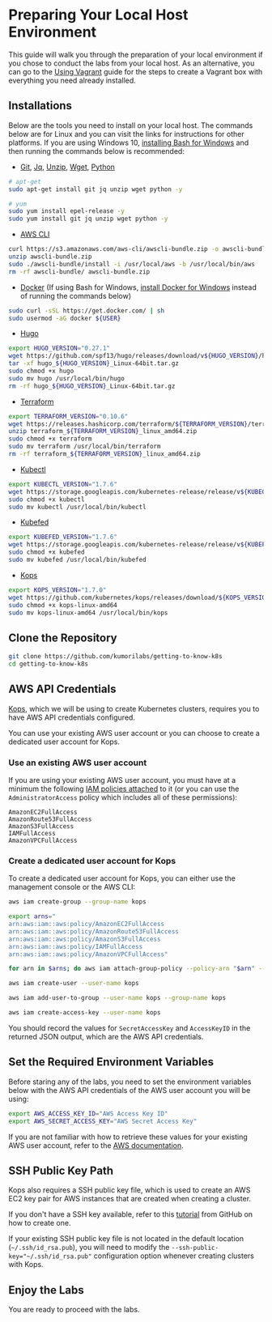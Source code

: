 # Preparing Your Local Host Environment

This guide will walk you through the preparation of your local environment if you chose to conduct the labs from your local host. As an alternative, you can go to the [Using Vagrant](/docs/using-vagrant.md) guide for the steps to create a Vagrant box with everything you need already installed.


## Installations

Below are the tools you need to install on your local host. The commands below are for Linux and you can visit the links for instructions for other platforms. If you are using Windows 10, [installing Bash for Windows](https://msdn.microsoft.com/en-us/commandline/wsl/install_guide) and then running the commands below is recommended:

* [Git](https://git-scm.com/book/en/v2/Getting-Started-Installing-Git), [Jq](https://stedolan.github.io/jq/download/), [Unzip](http://www.brocade.com/content/html/en/software-installation-guide/SDN-Controller-2.1.0-Software-Installation/GUID-0E81C58A-6F32-4862-9B0C-84F2DC8BA238.html), [Wget](https://www.gnu.org/software/wget/), [Python](https://www.python.org/downloads/)

```bash
# apt-get
sudo apt-get install git jq unzip wget python -y

# yum
sudo yum install epel-release -y
sudo yum install git jq unzip wget python -y
```

* [AWS CLI](http://docs.aws.amazon.com/cli/latest/userguide/installing.html)

```bash
curl https://s3.amazonaws.com/aws-cli/awscli-bundle.zip -o awscli-bundle.zip
unzip awscli-bundle.zip
sudo ./awscli-bundle/install -i /usr/local/aws -b /usr/local/bin/aws
rm -rf awscli-bundle/ awscli-bundle.zip
```

* [Docker](https://docs.docker.com/engine/installation/) (If using Bash for Windows, [install Docker for Windows](https://www.docker.com/docker-windows) instead of running the commands below)

```bash
sudo curl -sSL https://get.docker.com/ | sh
sudo usermod -aG docker ${USER}
```

* [Hugo](https://gohugo.io/overview/installing/)

```bash
export HUGO_VERSION="0.27.1"
wget https://github.com/spf13/hugo/releases/download/v${HUGO_VERSION}/hugo_${HUGO_VERSION}_Linux-64bit.tar.gz
tar -xf hugo_${HUGO_VERSION}_Linux-64bit.tar.gz
sudo chmod +x hugo
sudo mv hugo /usr/local/bin/hugo
rm -rf hugo_${HUGO_VERSION}_Linux-64bit.tar.gz
```

* [Terraform](https://www.terraform.io/downloads.html)

```bash
export TERRAFORM_VERSION="0.10.6"
wget https://releases.hashicorp.com/terraform/${TERRAFORM_VERSION}/terraform_${TERRAFORM_VERSION}_linux_amd64.zip
unzip terraform_${TERRAFORM_VERSION}_linux_amd64.zip
sudo chmod +x terraform
sudo mv terraform /usr/local/bin/terraform
rm -rf terraform_${TERRAFORM_VERSION}_linux_amd64.zip
```

* [Kubectl](https://kubernetes.io/docs/tasks/kubectl/install/)

```bash
export KUBECTL_VERSION="1.7.6"
wget https://storage.googleapis.com/kubernetes-release/release/v${KUBECTL_VERSION}/bin/linux/amd64/kubectl
sudo chmod +x kubectl
sudo mv kubectl /usr/local/bin/kubectl
```

* [Kubefed](https://kubernetes.io/docs/tutorials/federation/set-up-cluster-federation-kubefed/#getting-kubefed)

```bash
export KUBEFED_VERSION="1.7.6"
wget https://storage.googleapis.com/kubernetes-release/release/v${KUBEFED_VERSION}/bin/linux/amd64/kubefed
sudo chmod +x kubefed
sudo mv kubefed /usr/local/bin/kubefed
```

* [Kops](https://github.com/kubernetes/kops#installing)

```bash
export KOPS_VERSION="1.7.0"
wget https://github.com/kubernetes/kops/releases/download/${KOPS_VERSION}/kops-linux-amd64
sudo chmod +x kops-linux-amd64
sudo mv kops-linux-amd64 /usr/local/bin/kops
```


## Clone the Repository

```bash
git clone https://github.com/kumorilabs/getting-to-know-k8s
cd getting-to-know-k8s
```


## AWS API Credentials

[Kops](https://github.com/kubernetes/kops#kubernetes-operations-kops), which we will be using to create Kubernetes clusters, requires you to have AWS API credentials configured. 

You can use your existing AWS user account or you can choose to create a dedicated user account for Kops.

### Use an existing AWS user account

If you are using your existing AWS user account, you must have at a minimum the following [IAM policies attached](http://docs.aws.amazon.com/IAM/latest/UserGuide/access_policies_managed-using.html#policies_using-managed-console) to it (or you can use the `AdministratorAccess` policy which includes all of these permissions):

```console
AmazonEC2FullAccess
AmazonRoute53FullAccess
AmazonS3FullAccess
IAMFullAccess
AmazonVPCFullAccess
```

### Create a dedicated user account for Kops

To create a dedicated user account for Kops, you can either use the management console or the AWS CLI:

```bash
aws iam create-group --group-name kops

export arns="
arn:aws:iam::aws:policy/AmazonEC2FullAccess
arn:aws:iam::aws:policy/AmazonRoute53FullAccess
arn:aws:iam::aws:policy/AmazonS3FullAccess
arn:aws:iam::aws:policy/IAMFullAccess
arn:aws:iam::aws:policy/AmazonVPCFullAccess"

for arn in $arns; do aws iam attach-group-policy --policy-arn "$arn" --group-name kops; done

aws iam create-user --user-name kops

aws iam add-user-to-group --user-name kops --group-name kops

aws iam create-access-key --user-name kops
```

You should record the values for `SecretAccessKey` and `AccessKeyID` in the returned JSON output, which are the AWS API credentials.

## Set the Required Environment Variables

Before staring any of the labs, you need to set the environment variables below with the AWS API credentials of the AWS user account you will be using:

```bash
export AWS_ACCESS_KEY_ID="AWS Access Key ID"
export AWS_SECRET_ACCESS_KEY="AWS Secret Access Key"
```

If you are not familiar with how to retrieve these values for your existing AWS user account, refer to the [AWS documentation](http://docs.aws.amazon.com/cli/latest/userguide/cli-chap-getting-set-up.html).


## SSH Public Key Path

Kops also requires a SSH public key file, which is used to create an AWS EC2 key pair for AWS instances that are created when creating a cluster.

If you don't have a SSH key available, refer to this [tutorial](https://help.github.com/articles/generating-a-new-ssh-key-and-adding-it-to-the-ssh-agent/#platform-mac) from GitHub on how to create one.

If your existing SSH public key file is not located in the default location (`~/.ssh/id_rsa.pub`), you will need to modify the `--ssh-public-key="~/.ssh/id_rsa.pub"` configuration option whenever creating clusters with Kops.


## Enjoy the Labs

You are ready to proceed with the labs.
